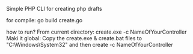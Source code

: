 Simple PHP CLI for creating php drafts

for compile:
go build create.go


how to run?
From current directory:
create.exe -c NameOfYourController
Maki it global:
Copy the create.exe & create.bat files to "C:\Windows\System32\" 
and then 
create -c NameOfYourController


